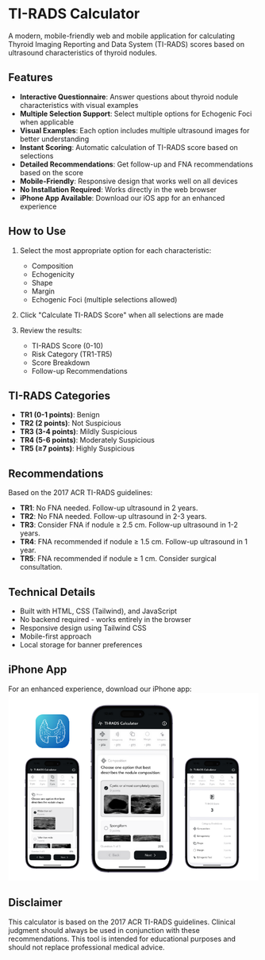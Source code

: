 # TI-RADS Calculator

A modern, mobile-friendly web and mobile application for calculating Thyroid Imaging Reporting and Data System (TI-RADS) scores based on ultrasound characteristics of thyroid nodules.

## Features

- **Interactive Questionnaire**: Answer questions about thyroid nodule characteristics with visual examples
- **Multiple Selection Support**: Select multiple options for Echogenic Foci when applicable
- **Visual Examples**: Each option includes multiple ultrasound images for better understanding
- **Instant Scoring**: Automatic calculation of TI-RADS score based on selections
- **Detailed Recommendations**: Get follow-up and FNA recommendations based on the score
- **Mobile-Friendly**: Responsive design that works well on all devices
- **No Installation Required**: Works directly in the web browser
- **iPhone App Available**: Download our iOS app for an enhanced experience

## How to Use

1. Select the most appropriate option for each characteristic:
   - Composition
   - Echogenicity
   - Shape
   - Margin
   - Echogenic Foci (multiple selections allowed)

2. Click "Calculate TI-RADS Score" when all selections are made

3. Review the results:
   - TI-RADS Score (0-10)
   - Risk Category (TR1-TR5)
   - Score Breakdown
   - Follow-up Recommendations

## TI-RADS Categories

- **TR1 (0-1 points)**: Benign
- **TR2 (2 points)**: Not Suspicious
- **TR3 (3-4 points)**: Mildly Suspicious
- **TR4 (5-6 points)**: Moderately Suspicious
- **TR5 (≥7 points)**: Highly Suspicious

## Recommendations

Based on the 2017 ACR TI-RADS guidelines:

- **TR1**: No FNA needed. Follow-up ultrasound in 2 years.
- **TR2**: No FNA needed. Follow-up ultrasound in 2-3 years.
- **TR3**: Consider FNA if nodule ≥ 2.5 cm. Follow-up ultrasound in 1-2 years.
- **TR4**: FNA recommended if nodule ≥ 1.5 cm. Follow-up ultrasound in 1 year.
- **TR5**: FNA recommended if nodule ≥ 1 cm. Consider surgical consultation.

## Technical Details

- Built with HTML, CSS (Tailwind), and JavaScript
- No backend required - works entirely in the browser
- Responsive design using Tailwind CSS
- Mobile-first approach
- Local storage for banner preferences

## iPhone App

For an enhanced experience, download our iPhone app:
[![Download on the App Store](images/easy-tirads-calculator.png)](https://apps.apple.com/tr/app/easy-ti-rads-calculator/id6742818909?ct=tirads-github-page&mt=8)

## Disclaimer

This calculator is based on the 2017 ACR TI-RADS guidelines. Clinical judgment should always be used in conjunction with these recommendations. This tool is intended for educational purposes and should not replace professional medical advice.